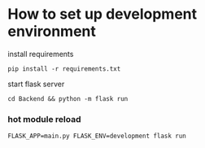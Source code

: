 # How to set up development environment

install requirements 
```
pip install -r requirements.txt
```
start flask server
```
cd Backend && python -m flask run
```

### hot module reload
`FLASK_APP=main.py FLASK_ENV=development flask run`